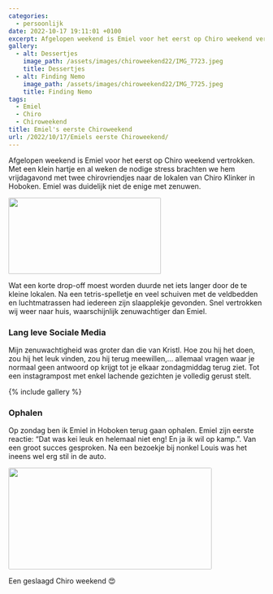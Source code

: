 ```yaml
---
categories:
  - persoonlijk
date: 2022-10-17 19:11:01 +0100
excerpt: Afgelopen weekend is Emiel voor het eerst op Chiro weekend vertrokken. Met een klein hartje en al weken de nodige stress brachten we hem vrijdagavond met twee chirovriendjes naar Chiro Klinker in Hoboken.
gallery:
  - alt: Dessertjes
    image_path: /assets/images/chiroweekend22/IMG_7723.jpeg
    title: Dessertjes
  - alt: Finding Nemo
    image_path: /assets/images/chiroweekend22/IMG_7725.jpeg
    title: Finding Nemo
tags:
  - Emiel
  - Chiro
  - Chiroweekend
title: Emiel's eerste Chiroweekend
url: /2022/10/17/Emiels eerste Chiroweekend/
---
```


Afgelopen weekend is Emiel voor het eerst op Chiro weekend vertrokken. Met een klein hartje en al weken de nodige stress brachten we hem vrijdagavond met twee chirovriendjes naar de lokalen van Chiro Klinker in Hoboken. Emiel was duidelijk niet de enige met zenuwen.

<img src="/assets/images/chiroweekend22/IMG_7720.jpeg" width="300" height="150" style="border-radius:1%">

Wat een korte drop-off moest worden duurde net iets langer door de te kleine lokalen. Na een tetris-spelletje en veel schuiven met de veldbedden en luchtmatrassen had iedereen zijn slaapplekje gevonden. Snel vertrokken wij weer naar huis, waarschijnlijk zenuwachtiger dan Emiel.

### Lang leve Sociale Media
Mijn zenuwachtigheid was groter dan die van Kristl. Hoe zou hij het doen, zou hij het leuk vinden, zou hij terug meewillen,… allemaal vragen waar je normaal geen antwoord op krijgt tot je elkaar zondagmiddag terug ziet. Tot een instagrampost met enkel lachende gezichten je volledig gerust stelt.

{% include gallery %}

### Ophalen
Op zondag ben ik Emiel in Hoboken terug gaan ophalen. Emiel zijn eerste reactie: “Dat was kei leuk en helemaal niet eng! En ja ik wil op kamp.”. Van een groot succes gesproken.
Na een bezoekje bij nonkel Louis was het ineens wel erg stil in de auto.

<img src="/assets/images/chiroweekend22/IMG_7740.jpeg" width="400" height="200" style="border-radius:1%">

Een geslaagd Chiro weekend 😍